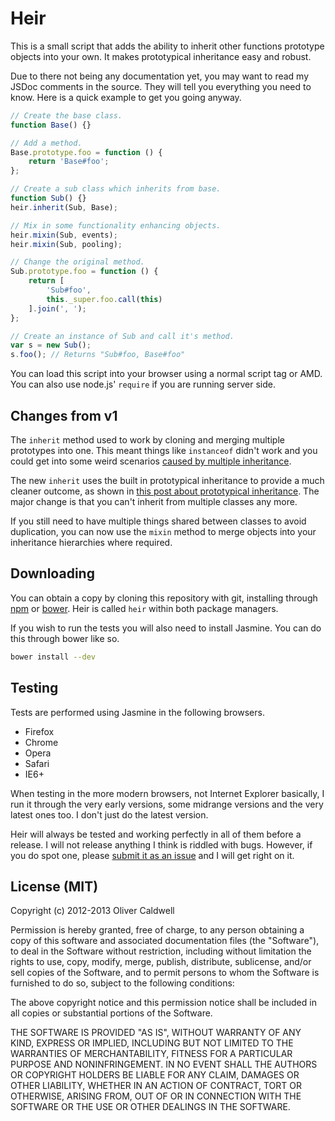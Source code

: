 # Heir

This is a small script that adds the ability to inherit other functions prototype objects into your own. It makes prototypical inheritance easy and robust.

Due to there not being any documentation yet, you may want to read my JSDoc comments in the source. They will tell you everything you need to know. Here is a quick example to get you going anyway.

```javascript
// Create the base class.
function Base() {}

// Add a method.
Base.prototype.foo = function () {
    return 'Base#foo';
};

// Create a sub class which inherits from base.
function Sub() {}
heir.inherit(Sub, Base);

// Mix in some functionality enhancing objects.
heir.mixin(Sub, events);
heir.mixin(Sub, pooling);

// Change the original method.
Sub.prototype.foo = function () {
    return [
        'Sub#foo',
        this._super.foo.call(this)
    ].join(', ');
};

// Create an instance of Sub and call it's method.
var s = new Sub();
s.foo(); // Returns "Sub#foo, Base#foo"
```

You can load this script into your browser using a normal script tag or AMD. You can also use node.js' `require` if you are running server side.

## Changes from v1

The `inherit` method used to work by cloning and merging multiple prototypes into one. This meant things like `instanceof` didn't work and you could get into some weird scenarios [caused by multiple inheritance][mi].

The new `inherit` uses the built in prototypical inheritance to provide a much cleaner outcome, as shown in [this post about prototypical inheritance][pi]. The major change is that you can't inherit from multiple classes any more.

If you still need to have multiple things shared between classes to avoid duplication, you can now use the `mixin` method to merge objects into your inheritance hierarchies where required.

## Downloading

You can obtain a copy by cloning this repository with git, installing through [npm][] or [bower][]. Heir is called `heir` within both package managers.

If you wish to run the tests you will also need to install Jasmine. You can do this through bower like so.

```bash
bower install --dev
```

## Testing

Tests are performed using Jasmine in the following browsers.

 * Firefox
 * Chrome
 * Opera
 * Safari
 * IE6+

When testing in the more modern browsers, not Internet Explorer basically, I run it through the very early versions, some midrange versions and the very latest ones too. I don't just do the latest version.

Heir will always be tested and working perfectly in all of them before a release. I will not release anything I think is riddled with bugs. However, if you do spot one, please [submit it as an issue][issues] and I will get right on it.

## License (MIT)

Copyright (c) 2012-2013 Oliver Caldwell

Permission is hereby granted, free of charge, to any person obtaining a copy of this software and associated documentation files (the "Software"), to deal in the Software without restriction, including without limitation the rights to use, copy, modify, merge, publish, distribute, sublicense, and/or sell copies of the Software, and to permit persons to whom the Software is furnished to do so, subject to the following conditions:

The above copyright notice and this permission notice shall be included in all copies or substantial portions of the Software.

THE SOFTWARE IS PROVIDED "AS IS", WITHOUT WARRANTY OF ANY KIND, EXPRESS OR IMPLIED, INCLUDING BUT NOT LIMITED TO THE WARRANTIES OF MERCHANTABILITY, FITNESS FOR A PARTICULAR PURPOSE AND NONINFRINGEMENT. IN NO EVENT SHALL THE AUTHORS OR COPYRIGHT HOLDERS BE LIABLE FOR ANY CLAIM, DAMAGES OR OTHER LIABILITY, WHETHER IN AN ACTION OF CONTRACT, TORT OR OTHERWISE, ARISING FROM, OUT OF OR IN CONNECTION WITH THE SOFTWARE OR THE USE OR OTHER DEALINGS IN THE SOFTWARE.

[npm]: https://npmjs.org/
[bower]: http://bower.io/
[issues]: https://github.com/Wolfy87/Heir/issues
[mi]: http://stackoverflow.com/questions/225929/what-is-the-exact-problem-with-multiple-inheritance
[pi]: http://oli.me.uk/2013/06/01/prototypical-inheritance-done-right/